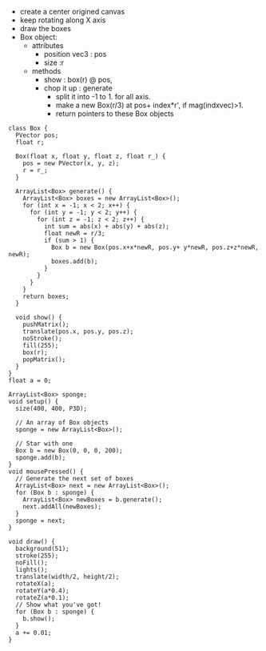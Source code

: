 * create a center origined canvas
* keep rotating along X axis
* draw the boxes
* Box object:
	* attributes
		* position vec3 : pos
		+ size :r
	* methods
		* show : box(r) @ pos,
		* chop it up : generate
			* split it into -1 to 1. for all axis.
			* make a new Box(r/3) at pos+ index*r', if mag(indxvec)>1.
			* return pointers to these Box objects

```
class Box {
  PVector pos;
  float r;

  Box(float x, float y, float z, float r_) {
    pos = new PVector(x, y, z);
    r = r_;
  }

  ArrayList<Box> generate() {
    ArrayList<Box> boxes = new ArrayList<Box>();
    for (int x = -1; x < 2; x++) {
      for (int y = -1; y < 2; y++) {
        for (int z = -1; z < 2; z++) {
          int sum = abs(x) + abs(y) + abs(z);
          float newR = r/3;
          if (sum > 1) {
            Box b = new Box(pos.x+x*newR, pos.y+ y*newR, pos.z+z*newR, newR);
            boxes.add(b);
          }
        }
      }
    }
    return boxes;
  }

  void show() {
    pushMatrix();
    translate(pos.x, pos.y, pos.z);
    noStroke();
    fill(255);
    box(r);
    popMatrix();
  }
}
float a = 0;

ArrayList<Box> sponge;
void setup() {
  size(400, 400, P3D);

  // An array of Box objects
  sponge = new ArrayList<Box>();

  // Star with one
  Box b = new Box(0, 0, 0, 200);
  sponge.add(b);
}
void mousePressed() {
  // Generate the next set of boxes
  ArrayList<Box> next = new ArrayList<Box>();
  for (Box b : sponge) {
    ArrayList<Box> newBoxes = b.generate();
    next.addAll(newBoxes);
  }
  sponge = next;
}

void draw() {
  background(51);
  stroke(255);
  noFill();
  lights();
  translate(width/2, height/2);
  rotateX(a);
  rotateY(a*0.4);
  rotateZ(a*0.1);
  // Show what you've got!
  for (Box b : sponge) {
    b.show();
  }
  a += 0.01;
}
```